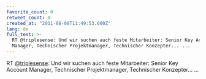 ```yaml
---
favorite_count: 0
retweet_count: 0
created_at: "2011-08-08T11:49:53.000Z"
lang: de
full_text: >-
  RT @triplesense: Und wir suchen auch feste Mitarbeiter: Senior Key Account
  Manager, Technischer Projektmanager, Technischer Konzepter... ...
---
```


RT [@triplesense](https://twitter.com/triplesense): Und wir suchen auch feste
Mitarbeiter: Senior Key Account Manager, Technischer Projektmanager, Technischer
Konzepter... ...
